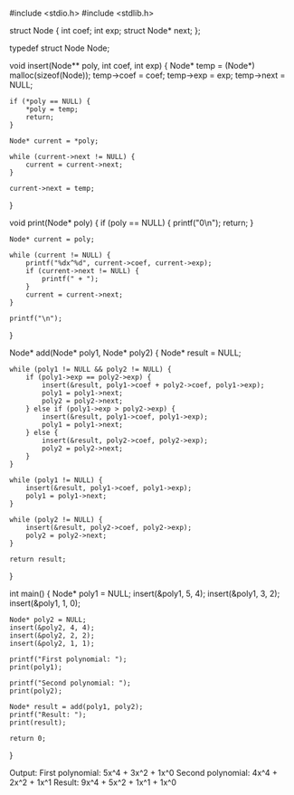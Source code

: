 #include <stdio.h>
#include <stdlib.h>

struct Node {
    int coef;
    int exp;
    struct Node* next;
};

typedef struct Node Node;

void insert(Node** poly, int coef, int exp) {
    Node* temp = (Node*) malloc(sizeof(Node));
    temp->coef = coef;
    temp->exp = exp;
    temp->next = NULL;
    
    if (*poly == NULL) {
        *poly = temp;
        return;
    }
    
    Node* current = *poly;
    
    while (current->next != NULL) {
        current = current->next;
    }
    
    current->next = temp;
}

void print(Node* poly) {
    if (poly == NULL) {
        printf("0\n");
        return;
    }
    
    Node* current = poly;
    
    while (current != NULL) {
        printf("%dx^%d", current->coef, current->exp);
        if (current->next != NULL) {
            printf(" + ");
        }
        current = current->next;
    }
    
    printf("\n");
}

Node* add(Node* poly1, Node* poly2) {
    Node* result = NULL;
    
    while (poly1 != NULL && poly2 != NULL) {
        if (poly1->exp == poly2->exp) {
            insert(&result, poly1->coef + poly2->coef, poly1->exp);
            poly1 = poly1->next;
            poly2 = poly2->next;
        } else if (poly1->exp > poly2->exp) {
            insert(&result, poly1->coef, poly1->exp);
            poly1 = poly1->next;
        } else {
            insert(&result, poly2->coef, poly2->exp);
            poly2 = poly2->next;
        }
    }
    
    while (poly1 != NULL) {
        insert(&result, poly1->coef, poly1->exp);
        poly1 = poly1->next;
    }
    
    while (poly2 != NULL) {
        insert(&result, poly2->coef, poly2->exp);
        poly2 = poly2->next;
    }
    
    return result;
}

int main() {
    Node* poly1 = NULL;
    insert(&poly1, 5, 4);
    insert(&poly1, 3, 2);
    insert(&poly1, 1, 0);

    Node* poly2 = NULL;
    insert(&poly2, 4, 4);
    insert(&poly2, 2, 2);
    insert(&poly2, 1, 1);

    printf("First polynomial: ");
    print(poly1);

    printf("Second polynomial: ");
    print(poly2);

    Node* result = add(poly1, poly2);
    printf("Result: ");
    print(result);

    return 0;
}

Output:
First polynomial: 5x^4 + 3x^2 + 1x^0
Second polynomial: 4x^4 + 2x^2 + 1x^1
Result: 9x^4 + 5x^2 + 1x^1 + 1x^0
